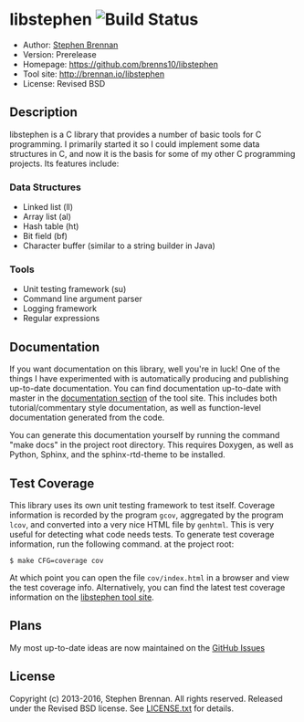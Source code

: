 # libstephen ![Build Status](https://travis-ci.org/brenns10/libstephen.svg?branch=master)

- Author: [Stephen Brennan](http://brennan.io)
- Version: Prerelease
- Homepage: https://github.com/brenns10/libstephen
- Tool site: http://brennan.io/libstephen
- License: Revised BSD

## Description

libstephen is a C library that provides a number of basic tools for C
programming.  I primarily started it so I could implement some data structures
in C, and now it is the basis for some of my other C programming projects.  Its
features include:

### Data Structures

- Linked list (ll)
- Array list (al)
- Hash table (ht)
- Bit field (bf)
- Character buffer (similar to a string builder in Java)

### Tools

- Unit testing framework (su)
- Command line argument parser
- Logging framework
- Regular expressions

## Documentation

If you want documentation on this library, well you're in luck!  One of the
things I have experimented with is automatically producing and publishing
up-to-date documentation.  You can find documentation up-to-date with master in
the [documentation section][doc] of the tool site.  This includes both
tutorial/commentary style documentation, as well as function-level documentation
generated from the code.

You can generate this documentation yourself by running the command "make docs"
in the project root directory.  This requires Doxygen, as well as Python,
Sphinx, and the sphinx-rtd-theme to be installed.

## Test Coverage

This library uses its own unit testing framework to test itself.  Coverage
information is recorded by the program `gcov`, aggregated by the program `lcov`,
and converted into a very nice HTML file by `genhtml`.  This is very useful for
detecting what code needs tests.  To generate test coverage information, run the
following command. at the project root:

    $ make CFG=coverage cov

At which point you can open the file `cov/index.html` in a browser and view the
test coverage info.  Alternatively, you can find the latest test coverage
information on the [libstephen tool site][].

## Plans

My most up-to-date ideas are now maintained on the [GitHub Issues][]

## License

Copyright (c) 2013-2016, Stephen Brennan.  All rights reserved.  Released under
the Revised BSD license.  See [LICENSE.txt][] for details.

[libstephen tool site]: http://brennan.io/libstephen
[doc]: http://brennan.io/libstephen/doc/
[GitHub Issues]: https://github.com/brenns10/libstephen/issues
[GitHub Wiki]: https://github.com/brenns10/libstephen/wiki
[LICENSE.txt]: LICENSE.txt
